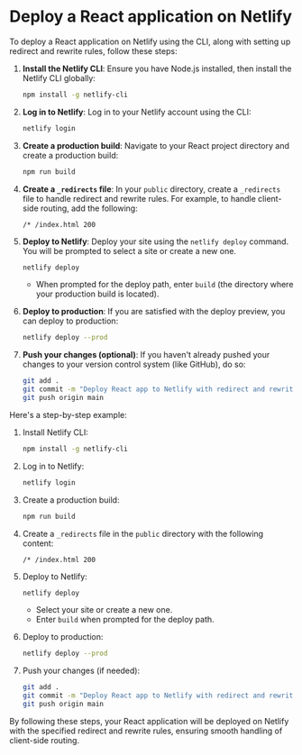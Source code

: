 # Deploy a React application on Netlify

To deploy a React application on Netlify using the CLI, along with setting up redirect and rewrite rules, follow these steps:

1. **Install the Netlify CLI**:
   Ensure you have Node.js installed, then install the Netlify CLI globally:

   ```bash
   npm install -g netlify-cli
   ```

2. **Log in to Netlify**:
   Log in to your Netlify account using the CLI:

   ```bash
   netlify login
   ```

3. **Create a production build**:
   Navigate to your React project directory and create a production build:

   ```bash
   npm run build
   ```

4. **Create a `_redirects` file**:
   In your `public` directory, create a `_redirects` file to handle redirect and rewrite rules. For example, to handle client-side routing, add the following:

   ```
   /* /index.html 200
   ```

5. **Deploy to Netlify**:
   Deploy your site using the `netlify deploy` command. You will be prompted to select a site or create a new one.

   ```bash
   netlify deploy
   ```

   - When prompted for the deploy path, enter `build` (the directory where your production build is located).

6. **Deploy to production**:
   If you are satisfied with the deploy preview, you can deploy to production:

   ```bash
   netlify deploy --prod
   ```

7. **Push your changes (optional)**:
   If you haven't already pushed your changes to your version control system (like GitHub), do so:
   ```bash
   git add .
   git commit -m "Deploy React app to Netlify with redirect and rewrite rules"
   git push origin main
   ```

Here's a step-by-step example:

1. Install Netlify CLI:

   ```bash
   npm install -g netlify-cli
   ```

2. Log in to Netlify:

   ```bash
   netlify login
   ```

3. Create a production build:

   ```bash
   npm run build
   ```

4. Create a `_redirects` file in the `public` directory with the following content:

   ```
   /* /index.html 200
   ```

5. Deploy to Netlify:

   ```bash
   netlify deploy
   ```

   - Select your site or create a new one.
   - Enter `build` when prompted for the deploy path.

6. Deploy to production:

   ```bash
   netlify deploy --prod
   ```

7. Push your changes (if needed):
   ```bash
   git add .
   git commit -m "Deploy React app to Netlify with redirect and rewrite rules"
   git push origin main
   ```

By following these steps, your React application will be deployed on Netlify with the specified redirect and rewrite rules, ensuring smooth handling of client-side routing.
